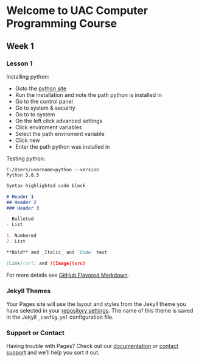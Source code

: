 # Welcome to UAC Computer Programming Course

## Week 1
### Lesson 1
  Installing python:
  - Goto the [python site](https://www.python.org/downloads/release/python-385/python-3.8.5.exe)
  - Run the installation and note the path python is installed in
  - Go to the control panel
  - Go to system & secuirty
  - Go to to system
  - On the left click advanced settings
  - Click enviroment variables
  - Select the path enviroment variable
  - Click new
  - Enter the path python was installed in
  
  Testing python:
  ```terminal
  C:/Users/username>python --version
  Python 3.8.5
  
  ```

```markdown
Syntax highlighted code block

# Header 1
## Header 2
### Header 3

- Bulleted
- List

1. Numbered
2. List

**Bold** and _Italic_ and `Code` text

[Link](url) and ![Image](src)
```

For more details see [GitHub Flavored Markdown](https://guides.github.com/features/mastering-markdown/).

### Jekyll Themes

Your Pages site will use the layout and styles from the Jekyll theme you have selected in your [repository settings](https://github.com/AmeerHamoodi/United-Against-Covid/settings). The name of this theme is saved in the Jekyll `_config.yml` configuration file.

### Support or Contact

Having trouble with Pages? Check out our [documentation](https://help.github.com/categories/github-pages-basics/) or [contact support](https://github.com/contact) and we’ll help you sort it out.
